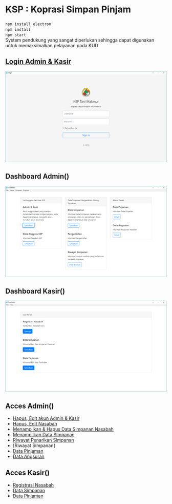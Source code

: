 # KSP : Koprasi Simpan Pinjam
`npm install electron`  
`npm install`  
`npm start`  
System pendukung yang sangat diperlukan sehingga dapat digunakan untuk memaksimalkan pelayanan pada KUD

## [Login Admin & Kasir](https://github.com/ilhamsj/Koperasi-Simpan-Pinjam/blob/master/views/login/script/loginForm.js)
<img src="Screenshoot/Halaman Login Admin & kasir.PNG">

## Dashboard Admin()
<img src="Screenshoot/Admin/1. panel.PNG">

## Dashboard Kasir()
<img src="Screenshoot/User/1. Halaman Kasir.PNG">

## Acces Admin()
* [Hapus, Edit akun Admin & Kasir]()
* [Hapus, Edit Nasabah]()
* [Menampilkan & Hapus Data Simpanan Nasabah]()
* [Menampilkan Data Simpanan]()
* [Riwayat Penarikan Simpanan]()
* [Riwayat Simpanan]
* [Data Pinjaman]()
* [Data Angsuran]()

## Acces Kasir()
* [Registrasi Nasabah]()
* [Data Simpanan]()
* [Data Pinjaman](https://github.com/ilhamsj/Koperasi-Simpan-Pinjam/blob/master/views/login/script/loginForm.js)
